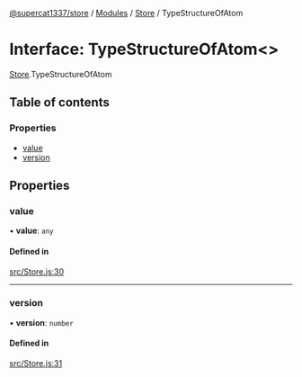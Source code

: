 [@supercat1337/store](../README.md) / [Modules](../modules.md) / [Store](../modules/Store.md) / TypeStructureOfAtom

# Interface: TypeStructureOfAtom\<\>

[Store](../modules/Store.md).TypeStructureOfAtom

## Table of contents

### Properties

- [value](Store.TypeStructureOfAtom.md#value)
- [version](Store.TypeStructureOfAtom.md#version)

## Properties

### value

• **value**: `any`

#### Defined in

[src/Store.js:30](https://github.com/supercat911/store/blob/9eab26457994429fb3aea8c0bb95dc2c6a395287/src/Store.js#L30)

___

### version

• **version**: `number`

#### Defined in

[src/Store.js:31](https://github.com/supercat911/store/blob/9eab26457994429fb3aea8c0bb95dc2c6a395287/src/Store.js#L31)
